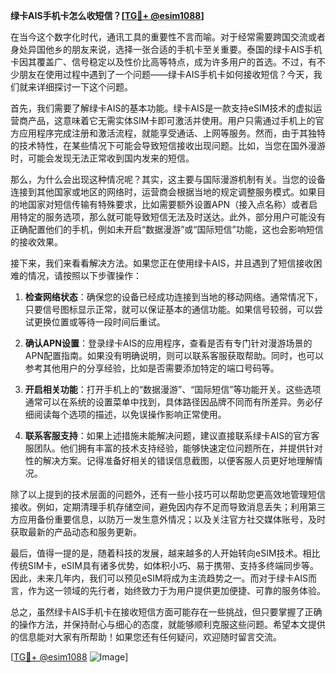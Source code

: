 **绿卡AIS手机卡怎么收短信？[[TG💪+ @esim1088](https://t.me/s/esim1088)]**

在当今这个数字化时代，通讯工具的重要性不言而喻。对于经常需要跨国交流或者身处异国他乡的朋友来说，选择一张合适的手机卡至关重要。泰国的绿卡AIS手机卡因其覆盖广、信号稳定以及性价比高等特点，成为许多用户的首选。不过，有不少朋友在使用过程中遇到了一个问题——绿卡AIS手机卡如何接收短信？今天，我们就来详细探讨一下这个问题。

首先，我们需要了解绿卡AIS的基本功能。绿卡AIS是一款支持eSIM技术的虚拟运营商产品，这意味着它无需实体SIM卡即可激活并使用。用户只需通过手机上的官方应用程序完成注册和激活流程，就能享受通话、上网等服务。然而，由于其独特的技术特性，在某些情况下可能会导致短信接收出现问题。比如，当您在国外漫游时，可能会发现无法正常收到国内发来的短信。

那么，为什么会出现这种情况呢？其实，这主要与国际漫游机制有关。当您的设备连接到其他国家或地区的网络时，运营商会根据当地的规定调整服务模式。如果目的地国家对短信传输有特殊要求，比如需要额外设置APN（接入点名称）或者启用特定的服务选项，那么就可能导致短信无法及时送达。此外，部分用户可能没有正确配置他们的手机，例如未开启“数据漫游”或“国际短信”功能，这也会影响短信的接收效果。

接下来，我们来看看解决方法。如果您正在使用绿卡AIS，并且遇到了短信接收困难的情况，请按照以下步骤操作：

1. **检查网络状态**：确保您的设备已经成功连接到当地的移动网络。通常情况下，只要信号图标显示正常，就可以保证基本的通信功能。如果信号较弱，可以尝试更换位置或等待一段时间后重试。

2. **确认APN设置**：登录绿卡AIS的应用程序，查看是否有专门针对漫游场景的APN配置指南。如果没有明确说明，则可以联系客服获取帮助。同时，也可以参考其他用户的分享经验，比如是否需要添加特定的端口号码等。

3. **开启相关功能**：打开手机上的“数据漫游”、“国际短信”等功能开关。这些选项通常可以在系统的设置菜单中找到，具体路径因品牌不同而有所差异。务必仔细阅读每个选项的描述，以免误操作影响正常使用。

4. **联系客服支持**：如果上述措施未能解决问题，建议直接联系绿卡AIS的官方客服团队。他们拥有丰富的技术支持经验，能够快速定位问题所在，并提供针对性的解决方案。记得准备好相关的错误信息截图，以便客服人员更好地理解情况。

除了以上提到的技术层面的问题外，还有一些小技巧可以帮助您更高效地管理短信接收。例如，定期清理手机存储空间，避免因内存不足而导致消息丢失；利用第三方应用备份重要信息，以防万一发生意外情况；以及关注官方社交媒体账号，及时获取最新的产品动态和服务更新。

最后，值得一提的是，随着科技的发展，越来越多的人开始转向eSIM技术。相比传统SIM卡，eSIM具有诸多优势，如体积小巧、易于携带、支持多终端同步等。因此，未来几年内，我们可以预见eSIM将成为主流趋势之一。而对于绿卡AIS而言，作为这一领域的先行者，始终致力于为用户提供更加便捷、可靠的服务体验。

总之，虽然绿卡AIS手机卡在接收短信方面可能存在一些挑战，但只要掌握了正确的操作方法，并保持耐心与细心的态度，就能够顺利克服这些问题。希望本文提供的信息能对大家有所帮助！如果您还有任何疑问，欢迎随时留言交流。

[[TG💪+ @esim1088](https://t.me/s/esim1088) ![Image](https://i.postimg.cc/4NQfJmqS/Snipaste-2025-05-13-00-14-12.png)]